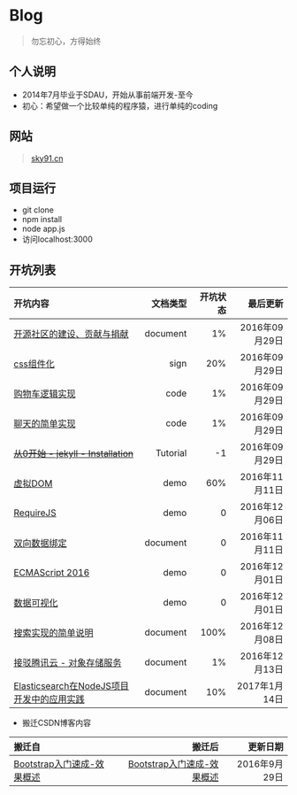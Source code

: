# Blog

> 勿忘初心，方得始终

## 个人说明
* 2014年7月毕业于SDAU，开始从事前端开发-至今
* 初心：希望做一个比较单纯的程序猿，进行单纯的coding

## 网站
> [sky91.cn](http://sky91.cn)

## 项目运行
- git clone
- npm install
- node app.js
- 访问localhost:3000

## 开坑列表 

|开坑内容|文档类型|开坑状态|最后更新|
|:--|--:|--:|--:|
|[开源社区的建设、贡献与捐献](./public/docs/donate/readme.md)|document|1%|2016年09月29日|
|[css组件化](./public/docs/css-component/readme.md)|sign|20%|2016年09月29日|
|[购物车逻辑实现](./public/docs/cart/readme.md)|code|1%|2016年09月29日|
|[聊天的简单实现](./public/docs/chat/readme.md)|code|1%|2016年09月29日|
|~~[从0开始 - jekyll - Installation](./public/docs/jekyll/Installation.md)~~|Tutorial|-1|2016年09月29日|
|[虚拟DOM](./public/docs/virtual-dom/readme.md)|demo|60%|2016年11月11日|
|[RequireJS](./public/docs/requireJS/readme.md)|demo|0|2016年12月06日|
|[双向数据绑定](./public/docs/mvvm/readme.md)|document|0|2016年11月11日|
|[ECMAScript 2016](./public/docs/ECMAScript_2016/readme.md)|demo|0|2016年12月01日|
|[数据可视化](./public/docs/big-data/data-visualization.md)|demo|0|2016年12月01日|
|[搜索实现的简单说明](./public/docs/Elastic_Stack/search.md)|document|100%|2016年12月08日|
|[接驳腾讯云 - 对象存储服务](./public/docs/Tencent/cos.md)|document|1%|2016年12月13日|
|[Elasticsearch在NodeJS项目开发中的应用实践](./public/docs/Elastic_Stack/ElasticSearch&NodeJS应用实战.md)|document|10%|2017年1月14日|


* 搬迁CSDN博客内容

|搬迁自|搬迁后|更新日期|
|:--|--:|--:|
|[Bootstrap入门速成-效果概述](http://blog.csdn.net/occultskyrong/article/details/44966005)|[Bootstrap入门速成-效果概述](./public/docs/Bootstrap/overview.md)|2016年9月29日|
 
